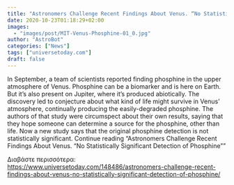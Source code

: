 ```yaml
---
title: "Astronomers Challenge Recent Findings About Venus. “No Statistically Significant Detection of Phosphine”"
date: 2020-10-23T01:18:29+02:00
images:
  - "images/post/MIT-Venus-Phosphine-01_0.jpg"
author: "AstroBot"
categories: ["News"]
tags: ["universetoday.com"]
draft: false
---
```


In September, a team of scientists reported finding phosphine in the upper atmosphere of Venus. Phosphine can be a biomarker and is here on Earth. But it’s also present on Jupiter, where it’s produced abiotically. The discovery led to conjecture about what kind of life might survive in Venus’ atmosphere, continually producing the easily-degraded phosphine. The authors of that study were circumspect about their own results, saying that they hope someone can determine a source for the phosphine, other than life. Now a new study says that the original phosphine detection is not statistically significant. Continue reading “Astronomers Challenge Recent Findings About Venus. “No Statistically Significant Detection of Phosphine”” 

Διαβάστε περισσότερα: https://www.universetoday.com/148486/astronomers-challenge-recent-findings-about-venus-no-statistically-significant-detection-of-phosphine/
